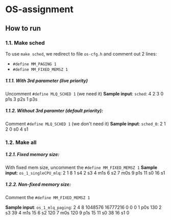 # OS-assignment

## How to run

### 1.1. Make sched 
To use `make sched`, we redirect to file `os-cfg.h` and comment out 2 lines:
- `#define MM_PAGING 1`
- `#define MM_FIXED_MEMSZ 1`
##### 1.1.1. With 3rd parameter (live priority)

Uncomment `#define MLQ_SCHED 1` (we need it)
__Sample input__:
`sched`:
4 2 3
0 p1s
3 p2s
1 p3s
 
##### 1.1.2. Without 3rd paramter (default priority):
Comment `#define MLQ_SCHED 1` (we don't need it)
__Sample input__:
`sched_0`:
2 1 2
0 s0
4 s1

### 1.2. Make all

##### 1.2.1. Fixed memory size:

With fixed mem size, uncomment the `#define MM_FIXED_MEMSZ 1`
__Sample input__:
`os_1_singleCPU_mlq`:
2 1 8
1 s4
2 s3
4 m1s
6 s2
7 m0s
9 p1s
11 s0
16 s1

##### 1.2.2. Non-fixed memory size:

Comment the `#define MM_FIXED_MEMSZ 1`

__Sample input__:
`os_1_mlq_paging`:
2 4 8
1048576 16777216 0 0 0
1 p0s 130
2 s3 39
4 m1s 15
6 s2 120
7 m0s 120
9 p1s 15
11 s0 38
16 s1 0
